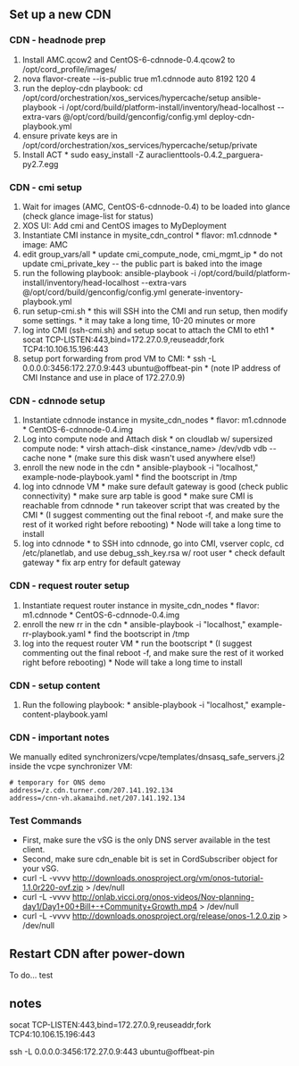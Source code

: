## Set up a new CDN

### CDN - headnode prep

1. Install AMC.qcow2 and CentOS-6-cdnnode-0.4.qcow2 to /opt/cord_profile/images/
2. nova flavor-create --is-public true m1.cdnnode auto 8192 120 4
3. run the deploy-cdn playbook:
    cd /opt/cord/orchestration/xos_services/hypercache/setup
    ansible-playbook -i /opt/cord/build/platform-install/inventory/head-localhost --extra-vars @/opt/cord/build/genconfig/config.yml deploy-cdn-playbook.yml
4. ensure private keys are in /opt/cord/orchestration/xos_services/hypercache/setup/private
5. Install ACT
       * sudo easy_install -Z auraclienttools-0.4.2_parguera-py2.7.egg 

### CDN - cmi setup

1. Wait for images (AMC, CentOS-6-cdnnode-0.4) to be loaded into glance (check glance image-list for status)
2. XOS UI: Add cmi and CentOS images to MyDeployment
3. Instantiate CMI instance in mysite_cdn_control
       * flavor: m1.cdnnode
       * image: AMC
4. edit group_vars/all
       * update cmi_compute_node, cmi_mgmt_ip
       * do not update cmi_private_key -- the public part is baked into the image
5. run the following playbook:
       ansible-playbook -i /opt/cord/build/platform-install/inventory/head-localhost --extra-vars @/opt/cord/build/genconfig/config.yml generate-inventory-playbook.yml
6. run setup-cmi.sh
       * this will SSH into the CMI and run setup, then modify some settings.
       * it may take a long time, 10-20 minutes or more
7. log into CMI (ssh-cmi.sh) and setup socat to attach the CMI to eth1
       * socat TCP-LISTEN:443,bind=172.27.0.9,reuseaddr,fork TCP4:10.106.15.196:443
8. setup port forwarding from prod VM to CMI:
       * ssh -L 0.0.0.0:3456:172.27.0.9:443 ubuntu@offbeat-pin
       * (note IP address of CMI Instance and use in place of 172.27.0.9)

### CDN - cdnnode setup

1. Instantiate cdnnode instance in mysite_cdn_nodes
       * flavor: m1.cdnnode
       * CentOS-6-cdnnode-0.4.img
2. Log into compute node and Attach disk
       * on cloudlab w/ supersized compute node:
           * virsh attach-disk <instance_name> /dev/vdb vdb --cache none
       * (make sure this disk wasn't used anywhere else!)
3. enroll the new node in the cdn
       * ansible-playbook -i "localhost," example-node-playbook.yaml
       * find the bootscript in /tmp
4. log into cdnnode VM
       * make sure default gateway is good (check public connectivity)
       * make sure arp table is good
       * make sure CMI is reachable from cdnnode
       * run takeover script that was created by the CMI 
       * (I suggest commenting out the final reboot -f, and make sure the rest of it worked right before rebooting)
       * Node will take a long time to install
5. log into cdnnode
       * to SSH into cdnnode, go into CMI, vserver coplc, cd /etc/planetlab, and use debug_ssh_key.rsa w/ root user
       * check default gateway
       * fix arp entry for default gateway

### CDN - request router setup

1. Instantiate request router instance in mysite_cdn_nodes
       * flavor: m1.cdnnode
       * CentOS-6-cdnnode-0.4.img
2. enroll the new rr in the cdn
       * ansible-playbook -i "localhost," example-rr-playbook.yaml
       * find the bootscript in /tmp
3. log into the request router VM
       * run the bootscript
       * (I suggest commenting out the final reboot -f, and make sure the rest of it worked right before rebooting)
       * Node will take a long time to install

### CDN - setup content

1. Run the following playbook:
       * ansible-playbook -i "localhost," example-content-playbook.yaml

### CDN - important notes

We manually edited synchronizers/vcpe/templates/dnsasq_safe_servers.j2 inside the vcpe synchronizer VM:

    # temporary for ONS demo
    address=/z.cdn.turner.com/207.141.192.134
    address=/cnn-vh.akamaihd.net/207.141.192.134

### Test Commands

* First, make sure the vSG is the only DNS server available in the test client. 
* Second, make sure cdn_enable bit is set in CordSubscriber object for your vSG.
* curl -L -vvvv http://downloads.onosproject.org/vm/onos-tutorial-1.1.0r220-ovf.zip > /dev/null
* curl -L -vvvv http://onlab.vicci.org/onos-videos/Nov-planning-day1/Day1+00+Bill+-+Community+Growth.mp4 > /dev/null
* curl -L -vvvv http://downloads.onosproject.org/release/onos-1.2.0.zip > /dev/null

## Restart CDN after power-down

To do...
test


## notes

socat TCP-LISTEN:443,bind=172.27.0.9,reuseaddr,fork TCP4:10.106.15.196:443 

ssh -L 0.0.0.0:3456:172.27.0.9:443 ubuntu@offbeat-pin
